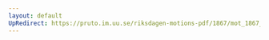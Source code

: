 ```yaml
---
layout: default
UpRedirect: https://pruto.im.uu.se/riksdagen-motions-pdf/1867/mot_1867__ak__216/mot_1867__ak__216-001.pdf
---
```

